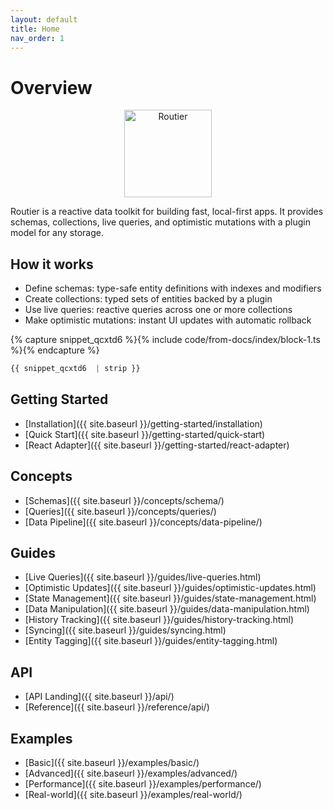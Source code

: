 ```yaml
---
layout: default
title: Home
nav_order: 1
---
```


# Overview

<p align="center">
  <img src="{{ site.baseurl }}/assets/routier.svg" alt="Routier" width="140" height="140" />
</p>

Routier is a reactive data toolkit for building fast, local-first apps. It provides schemas, collections, live queries, and optimistic mutations with a plugin model for any storage.

## How it works

- Define schemas: type-safe entity definitions with indexes and modifiers
- Create collections: typed sets of entities backed by a plugin
- Use live queries: reactive queries across one or more collections
- Make optimistic mutations: instant UI updates with automatic rollback



{% capture snippet_qcxtd6 %}{% include code/from-docs/index/block-1.ts %}{% endcapture %}

```ts
{{ snippet_qcxtd6  | strip }}
```


## Getting Started

- [Installation]({{ site.baseurl }}/getting-started/installation)
- [Quick Start]({{ site.baseurl }}/getting-started/quick-start)
- [React Adapter]({{ site.baseurl }}/getting-started/react-adapter)

## Concepts

- [Schemas]({{ site.baseurl }}/concepts/schema/)
- [Queries]({{ site.baseurl }}/concepts/queries/)
- [Data Pipeline]({{ site.baseurl }}/concepts/data-pipeline/)

## Guides

- [Live Queries]({{ site.baseurl }}/guides/live-queries.html)
- [Optimistic Updates]({{ site.baseurl }}/guides/optimistic-updates.html)
- [State Management]({{ site.baseurl }}/guides/state-management.html)
- [Data Manipulation]({{ site.baseurl }}/guides/data-manipulation.html)
- [History Tracking]({{ site.baseurl }}/guides/history-tracking.html)
- [Syncing]({{ site.baseurl }}/guides/syncing.html)
- [Entity Tagging]({{ site.baseurl }}/guides/entity-tagging.html)

## API

- [API Landing]({{ site.baseurl }}/api/)
- [Reference]({{ site.baseurl }}/reference/api/)

## Examples

- [Basic]({{ site.baseurl }}/examples/basic/)
- [Advanced]({{ site.baseurl }}/examples/advanced/)
- [Performance]({{ site.baseurl }}/examples/performance/)
- [Real-world]({{ site.baseurl }}/examples/real-world/)
